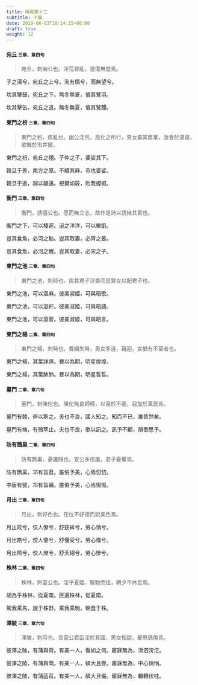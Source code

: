 ```yaml
---
title: 陳風第十二
subtitle: 十篇
date: 2019-06-03T10:14:15+08:00
draft: true
weight: 12
---
```



<h4 id="12.1">宛丘 <small>三章、章四句</small></h4>

<blockquote>
  <p>宛丘，刺幽公也。淫荒昬亂，游蕩無度焉。</p>
</blockquote>

<p id="12.1.1">子之湯兮，宛丘之上兮。洵有情兮，而無望兮。</p>
<p id="12.1.2">坎其擊鼓，宛丘之下。無冬無夏，值其鷺羽。</p>
<p id="12.1.3">坎其擊缶，宛丘之道。無冬無夏，值其鷺翿。</p>

<h4 id="12.2">東門之枌 <small>三章、章四句</small></h4>

<blockquote>
  <p>東門之枌，疾亂也。幽公淫荒，風化之所行，男女棄其舊業，亟會於道路，歌舞於市井爾。</p>
</blockquote>

<p id="12.2.1">東門之枌，宛丘之栩。子仲之子，婆娑其下。</p>
<p id="12.2.2">穀旦于差，南方之原。不績其麻，市也婆娑。</p>
<p id="12.2.3">穀旦于逝，越以鬷邁。視爾如荍，貽我握椒。</p>

<h4 id="12.3">衡門 <small>三章、章四句</small></h4>

<blockquote>
  <p>衡門，誘僖公也。愿而無立志，故作是詩以誘掖其君也。</p>
</blockquote>

<p id="12.3.1">衡門之下，可以棲遲。泌之洋洋，可以樂飢。</p>
<p id="12.3.2">豈其食魚，必河之魴。豈其取妻，必齊之姜。</p>
<p id="12.3.3">豈其食魚，必河之鯉。豈其取妻，必宋之子。</p>

<h4 id="12.4">東門之池 <small>三章、章四句</small></h4>

<blockquote>
  <p>東門之池，刺時也。疾其君子淫昬而思賢女以配君子也。</p>
</blockquote>

<p id="12.4.1">東門之池，可以漚麻。彼美淑姬，可與晤歌。</p>
<p id="12.4.2">東門之池，可以漚紵。彼美淑姬，可與晤語。</p>
<p id="12.4.3">東門之池，可以漚菅。彼美淑姬，可與晤言。</p>

<h4 id="12.5">東門之楊 <small>二章、章四句</small></h4>

<blockquote>
  <p>東門之楊，刺時也。昬姻失時，男女多違，親迎，女猶有不至者也。</p>
</blockquote>

<p id="12.5.1">東門之楊，其葉牂牂。昬以為期，明星煌煌。</p>
<p id="12.5.2">東門之楊，其葉肺肺。昬以為期，明星晢晢。</p>

<h4 id="12.6">墓門 <small>二章、章六句</small></h4>

<blockquote>
  <p>墓門，刺陳佗也。陳佗無良師傅，以至於不義，惡加於萬民焉。</p>
</blockquote>

<p id="12.6.1">墓門有棘，斧以斯之。夫也不良，國人知之。知而不已，誰昔然矣。</p>
<p id="12.6.2">墓門有梅，有鴞萃止。夫也不良，歌以訊之。訊予不顧，顛倒思予。</p>

<h4 id="12.7">防有鵲巢 <small>二章、章四句</small></h4>

<blockquote>
  <p>防有鵲巢，憂讒賊也。宣公多信讒，君子憂懼焉。</p>
</blockquote>

<p id="12.7.1">防有鵲巢，邛有旨苕。誰侜予美，心焉忉忉。</p>
<p id="12.7.2">中唐有甓，邛有旨鷊。誰侜予美，心焉惕惕。</p>

<h4 id="12.8">月出 <small>三章、章四句</small></h4>

<blockquote>
  <p>月出，刺好色也。在位不好德而說美色焉。</p>
</blockquote>

<p id="12.8.1">月出皎兮，佼人僚兮，舒窈糾兮，勞心悄兮。</p>
<p id="12.8.2">月出皓兮，佼人懰兮，舒懮受兮，勞心慅兮。</p>
<p id="12.8.3">月出照兮，佼人燎兮，舒夭紹兮，勞心慘兮。</p>

<h4 id="12.9">株林 <small>二章、章四句</small></h4>

<blockquote>
  <p>株林，刺靈公也。淫乎夏姬，驅馳而往，朝夕不休息焉。</p>
</blockquote>

<p id="12.9.1">胡為乎株林，從夏南。匪適株林，從夏南。</p>
<p id="12.9.2">駕我乘馬，說于株野。乘我乘駒，朝食于株。</p>

<h4 id="12.10">澤陂 <small>三章、章六句</small></h4>

<blockquote>
  <p>澤陂，刺時也。言靈公君臣淫於其國，男女相說，憂思感傷焉。</p>
</blockquote>

<p id="12.10.1">彼澤之陂，有蒲與荷。有美一人，傷如之何。寤寐無為，涕泗滂沱。</p>
<p id="12.10.2">彼澤之陂，有蒲與蕳。有美一人，碩大且卷。寤寐無為，中心悁悁。</p>
<p id="12.10.3">彼澤之陂，有蒲菡萏。有美一人，碩大且儼。寤寐無為，輾轉伏枕。</p>
